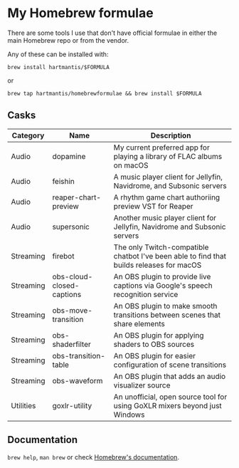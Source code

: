 # My Homebrew formulae

There are some tools I use that don't have official formulae in either the main Homebrew repo or from the vendor.

Any of these can be installed with:

`brew install hartmantis/$FORMULA`

or

`brew tap hartmantis/homebrewformulae && brew install $FORMULA`

## Casks

| Category | Name | Description |
|----------|------|-------------|
| Audio | dopamine | My current preferred app for playing a library of FLAC albums on macOS |
| Audio | feishin | A music player client for Jellyfin, Navidrome, and Subsonic servers |
| Audio | reaper-chart-preview | A rhythm game chart authoriing preview VST for Reaper|
| Audio | supersonic | Another music player client for Jellyfin, Navidrome and Subsonic servers |
| Streaming | firebot | The only Twitch-compatible chatbot I've been able to find that builds releases for macOS |
| Streaming | obs-cloud-closed-captions | An OBS plugin to provide live captions via Google's speech recognition service |
| Streaming | obs-move-transition | An OBS plugin to make smooth transitions between scenes that share elements |
| Streaming | obs-shaderfilter | An OBS plugin for applying shaders to OBS sources |
| Streaming | obs-transition-table | An OBS plugin for easier configuration of scene transitions |
| Streaming | obs-waveform | An OBS plugin that adds an audio visualizer source |
| Utilities | goxlr-utility | An unofficial, open source tool for using GoXLR mixers beyond just Windows |

## Documentation

`brew help`, `man brew` or check [Homebrew's documentation](https://docs.brew.sh).
